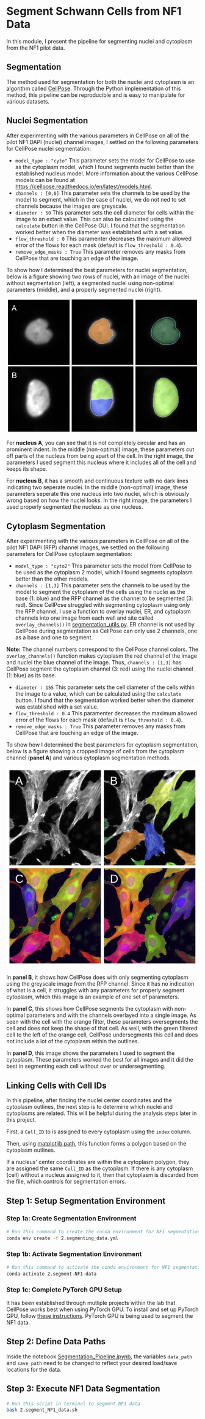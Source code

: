 # Segment Schwann Cells from NF1 Data

In this module, I present the pipeline for segmenting nuclei and cytoplasm from the NF1 pilot data.

## Segmentation

The method used for segmentation for both the nuclei and cytoplasm is an algorithm called [CellPose](https://doi.org/10.1038/s41592-020-01018-x). Through the Python implementation of this method, this pipeline can be reproducible and is easy to manipulate for various datasets.

## Nuclei Segmentation

After experimenting with the various parameters in CellPose on all of the pilot NF1 DAPI (nuclei) channel images, I settled on the following parameters for CellPose nuclei segmentation:
- `model_type : "cyto"` This parameter sets the model for CellPose to use as the cytoplasm model, which I found segments nuclei better than the established nucleus model. 
More information about the various CellPose models can be found at https://cellpose.readthedocs.io/en/latest/models.html.
- `channels : [0,0]` This parameter sets the channels to be used by the model to segment, which in the case of nuclei, we do not ned to set channels because the images are greyscale.
- `diameter : 50` This parameter sets the cell diameter for cells within the image to an extact value. 
This can also be calculated using the `calculate` button in the CellPose GUI. 
I found that the segmentation worked better when the diameter was established with a set value. 
- `flow_threshold : 0` This paramenter decreases the maximum allowed error of the flows for each mask (default is `flow_threshold : 0.4`).
- `remove_edge_masks : True` This parameter removes any masks from CellPose that are touching an edge of the image.

To show how I determined the best parameters for nuclei segmentation, below is a figure showing two rows of nuclei, with an image of the nuclei without segmentation (left), a segmented nuclei using non-optimal parameters (middle), and a properly segmented nuclei (right). 

![Nuclei_Segmented](Example_Figures/Nuclei_Segmentation_Fig.png)

For **nucleus A**, you can see that it is not completely circular and has an prominent indent. 
In the middle (non-optimal) image, these parameters cut off parts of the nucleus from being apart of the cell. 
In the right image, the parameters I used segment this nucleus where it includes all of the cell and keeps its shape. 

For **nucleus B**, it has a smooth and continuous texture with no dark lines indicating two seperate nuclei. 
In the middle (non-optimal) image, these parameters seperate this one nucleus into two nuclei, which is obviously wrong based on how the nuclei looks. In the right image, the parameters I used properly segmented the nucleus as one nucleus.

## Cytoplasm Segmentation

After experimenting with the various parameters in CellPose on all of the pilot NF1 DAPI (RFP) channel images, we settled on the following parameters for CellPose cytoplasm segmentation:
- `model_type : "cyto2"` This parameter sets the model from CellPose to be used as the cytoplasm 2 model, which I found segments cytoplasm better than the other models.
- `channels : [1,3]` This parameter sets the channels to be used by the model to segment the cytoplasm of the cells using the nuclei as the base (1: blue) and the RFP channel as the channel to be segmented (3: red).
Since CellPose struggled with segmenting cytoplasm using only the RFP channel, I use a function to overlay nuclei, ER, and cytoplasm channels into one image from each well and site called `overlay_channels()` in [segmentation_utils.py](segmentation_utils.py).
ER channel is not used by CellPose during segmentation as CellPose can only use 2 channels, one as a base and one to segment.

**Note:** The channel numbers correspond to the CellPose channel colors.
The `overlay_channels()` function makes cytoplasm the red channel of the image and nuclei the blue channel of the image.
Thus, `channels : [1,3]` has CellPose segment the cytoplasm channel (3: red) using the nuclei channel (1: blue) as its base.

- `diameter : 155` This parameter sets the cell diameter of the cells within the image to a value, which can be calculated using the `calculate` button. 
I found that the segmentation worked better when the diameter was established with a set value.
- `flow_threshold : 0.4` This paramenter decreases the maximum allowed error of the flows for each mask (default is `flow_threshold : 0.4`).
- `remove_edge_masks : True` This parameter removes any masks from CellPose that are touching an edge of the image.

To show how I determined the best parameters for cytoplasm segmentation, below is a figure showing a cropped image of cells from the cytoplasm channel (**panel A**) and various cytoplasm segmentation methods. 

![Cytoplasm_Segmented](Example_Figures/Cytoplasm_Segmentation_Fig.png)

In **panel B**, it shows how CellPose does with only segmenting cytoplasm using the greyscale image from the RFP channel.
Since it has no indication of what is a cell, it struggles with any parameters for properly segment cytoplasm, which this image is an example of one set of parameters.

In **panel C**, this shows how CellPose segments the cytoplasm with non-optimal parameters and with the channels overlayed into a single image. 
As seen with the cell with the orange filter, these parameters oversegments the cell and does not keep the shape of that cell. 
As well, with the green filtered cell to the left of the orange cell, CellPose undersegments this cell and does not include a lot of the cytoplasm within the outlines. 

In **panel D**, this image shows the parameters I used to segment the cytoplasm.
These parameters worked the best for all images and it did the best in segmenting each cell without over or undersegmenting. 

## Linking Cells with Cell IDs

In this pipeline, after finding the nuclei center coordinates and the cytoplasm outlines, the next step is to determine which nuclei and cytoplasms are related.
This will be helpful during the analysis steps later in this project.

First, a `Cell_ID` to is assigned to every cytoplasm using the `index` column.

Then, using [matplotlib.path](https://matplotlib.org/stable/api/path_api.html), this function forms a polygon based on the cytoplasm outlines.

If a nucleus' center coordinates are within the a cytoplasm polygon, they are assigned the same `Cell_ID` as the cytoplasm.
If there is any cytoplasm (cell) without a nucleus assigned to it, then that cytoplasm is discarded from the file, which controls for segmentation errors.

## Step 1: Setup Segmentation Environment

### Step 1a: Create Segmentation Environment

```sh
# Run this command to create the conda environment for NF1 segmentation
conda env create -f 2.segmenting_data.yml
```

### Step 1b: Activate Segmentation Environment

```sh
# Run this command to activate the conda environment for NF1 segmentation
conda activate 2.segment-NF1-data
```

### Step 1c: Complete PyTorch GPU Setup

It has been established through mutliple projects within the lab that CellPose works best when using PyTorch GPU. To install and set up PyTorch GPU, follow [these instructions](https://github.com/MouseLand/cellpose#gpu-version-cuda-on-windows-or-linux). PyTorch GPU is being used to segment the NF1 data.

## Step 2: Define Data Paths

Inside the notebook [Segmentation_Pipeline.ipynb](Segmentation_Pipeline.ipynb), the variables `data_path` and `save_path` need to be changed to reflect your desired load/save locations for the data.

## Step 3: Execute NF1 Data Segmentation

```bash
# Run this script in terminal to segment NF1 data
bash 2.segment_NF1_data.sh
```
